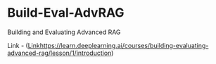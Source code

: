 # Build-Eval-AdvRAG
Building and Evaluating Advanced RAG

Link - ([Link](https://learn.deeplearning.ai/courses/building-evaluating-advanced-rag/lesson/1/introduction)https://learn.deeplearning.ai/courses/building-evaluating-advanced-rag/lesson/1/introduction)
